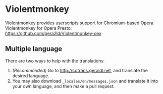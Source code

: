 Violentmonkey
=============

Violentmonkey provides userscripts support for Chromium-based Opera.  
Violentmonkey for Opera Presto: <https://github.com/gera2ld/Violentmonkey-oex>

Multiple language
---
There are two ways to help with the translations:

1. *(Recommended)* Go to <http://cotrans.geraldl.net>, and translate the desired language.
1. You may also download `_locales/en/messages.json` and translate it into your own language, and then make a pull request.

